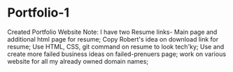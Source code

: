 # Portfolio-1

Created Portfolio Website
Note: I have two Resume links- Main page and additional html page for resume;
Copy Robert's idea on download link for resume;
Use HTML, CSS, git command on resume to look tech'ky;
Use and create more failed business ideas on failed-prenuers page;
work on various website for all my already owned domain names;
